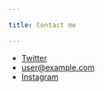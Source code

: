 ```yaml
---

title: Contact me

---
```


* [Twitter](http://twitter.com/kaitlin.cough)
* [user@example.com](mailto:kc3053@columbia.edu)
* [Instagram](http://instagram.com/kaitlin.cough)
